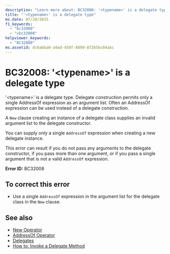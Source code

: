 ```yaml
---
description: "Learn more about: BC32008: '<typename>' is a delegate type"
title: "'<typename>' is a delegate type"
ms.date: 07/20/2015
f1_keywords:
  - "bc32008"
  - "vbc32008"
helpviewer_keywords:
  - "BC32008"
ms.assetid: dc6abba0-a9ad-450f-8899-87265bc84abc
---
```

# BC32008: '\<typename>' is a delegate type

'\<typename>' is a delegate type. Delegate construction permits only a single AddressOf expression as an argument list. Often an AddressOf expression can be used instead of a delegate construction.

 A `New` clause creating an instance of a delegate class supplies an invalid argument list to the delegate constructor.

 You can supply only a single `AddressOf` expression when creating a new delegate instance.

 This error can result if you do not pass any arguments to the delegate constructor, if you pass more than one argument, or if you pass a single argument that is not a valid `AddressOf` expression.

 **Error ID:** BC32008

## To correct this error

- Use a single `AddressOf` expression in the argument list for the delegate class in the `New` clause.

## See also

- [New Operator](../operators/new-operator.md)
- [AddressOf Operator](../operators/addressof-operator.md)
- [Delegates](../../programming-guide/language-features/delegates/index.md)
- [How to: Invoke a Delegate Method](../../programming-guide/language-features/delegates/how-to-invoke-a-delegate-method.md)
